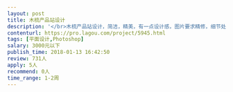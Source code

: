 ```yaml
---                
layout: post       
title: 木梳产品站设计           
description: '</br>木梳产品站设计，简洁，精美，有一点设计感，图片要求精修，细节处理到位。</br>希望能在下周内完成，一共16个APP屏。</br>'     
contenturl: https://pro.lagou.com/project/5945.html      
tags: [平面设计,Photoshop]            
salary: 3000元以下          
publish_time: 2018-01-13 16:42:50         
review: 731人                   
apply: 5人                   
recommend: 0人                   
time_range: 1-2周              
---                 
```

